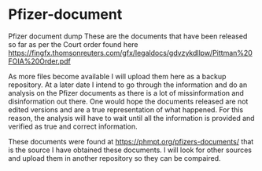 # Pfizer-document
Pfizer document dump
These are the documents that have been released so far as per the Court order found here https://fingfx.thomsonreuters.com/gfx/legaldocs/gdvzykdllpw/Pittman%20FOIA%20Order.pdf

As more files become available I will upload them here as a backup repository. At a later date I intend to go through the information and do an analysis on the Pfizer documents as there is a lot of missinformation and disinformation out there. One would hope the documents released are not edited versions and are a true representation of what happened. For this reason, the analysis will have to wait until all the information is provided and verified as true and correct information. 

These documents were found at https://phmpt.org/pfizers-documents/  that is the source I have obtained these documents. I will look for other sources and upload them in another repository so they can be compaired. 

